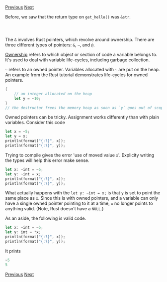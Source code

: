 [Previous](02.md)	[Next](04.md)

Before, we saw that the return type on `get_hello()` was `&str`. 

```rust




```

The `&` involves Rust pointers, which revolve around ownership. There are three
different types of pointers: `&`, `~`, and `@`. 

[Ownership](http://static.rust-lang.org/doc/0.8/tutorial.html#ownership) refers
 to which object or section of code a variable belongs to. It's used to deal 
 with variable life-cycles, including garbage collection.

 `~` refers to an owned pointer. Variables allocated with `~` are put on the
 heap. An example from the Rust tutorial demonstrates life-cycles for owned
 pointers.

 ```rust
 {
	 // an integer allocated on the heap
	 let y = ~10;
 }
 // the destructor frees the memory heap as soon as `y` goes out of scope
```

Owned pointers can be tricky. Assignment works differently than with plain
variables. Consider this code

```rust
let x = ~5;
let y = x;
println(format("{:?}", x));
println(format("{:?}", y));
```

Trying to compile gives the error 'use of moved value `x`'. Explicity writing
the types will help this error make sense.

```rust
let x: ~int = ~5;
let y: ~int = x;
println(format("{:?}", x));
println(format("{:?}", y));
```

What actually happens with the `let y: ~int = x;` is that `y` is set to point 
the same place as `x`. Since this is with owned pointers, and a variable can 
only have a single owned pointer pointing to it at a time, `x` no longer points
to anything valid. (Note, Rust doesn't have a `NULL`.)

As an aside, the following is valid code.

```rust
let x: ~int = ~5;
let y: int = *x;
println(format("{:?}", x));
println(format("{:?}", y));
```

It prints

```rust
~5
5
```

[Previous](02.md)	[Next](04.md)
